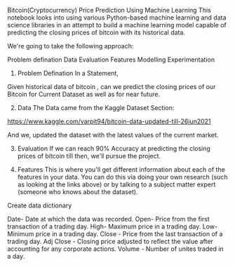 Bitcoin(Cryptocurrency) Price Prediction Using Machine Learning
This notebook looks into using various Python-based machine learning and data science libraries in an attempt to build a machine learning model capable of predicting the closing prices of bitcoin with its historical data.

We're going to take the following approach:

Problem defination
Data
Evaluation
Features
Modelling
Experimentation
1. Problem Defination
In a Statement,

Given historical data of bitcoin , can we predict the closing prices of our Bitcoin for Current Dataset as well as for near future.

2. Data
The Data came from the Kaggle Dataset Section:

https://www.kaggle.com/varpit94/bitcoin-data-updated-till-26jun2021

And we, updated the dataset with the latest values of the current market.

3. Evaluation
If we can reach 90% Accuracy at predicting the closing prices of bitcoin till then, we'll pursue the project.

4. Features
This is where you'll get different information about each of the features in your data. You can do this via doing your own research (such as looking at the links above) or by talking to a subject matter expert (someone who knows about the dataset).

Create data dictionary

Date- Date at which the data was recorded.
Open- Price from the first transaction of a trading day.
High- Maximum price in a trading day.
Low- Minimum price in a trading day.
Close - Price from the last transaction of a trading day.
Adj Close - Closing price adjusted to reflect the value after accounting for any corporate actions.
Volume - Number of unites traded in a day.
